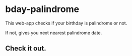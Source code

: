 # bday-palindrome

This web-app checks if your birthday is palindrome or not.

If not, gives you next nearest palindrome date.

## Check it out.
